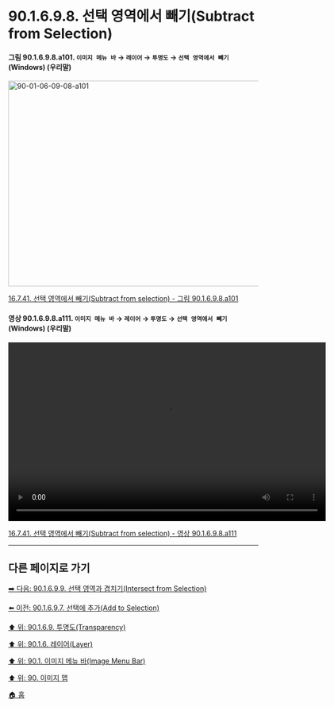 # 90.1.6.9.8. 선택 영역에서 빼기(Subtract from Selection)

<a id="90-01-06-09-08-a101"></a>

#### 그림 90.1.6.9.8.a101. `이미지 메뉴 바` → `레이어` → `투명도` → `선택 영역에서 빼기` (Windows) (우리말)
<img width="574" height="414" alt="90-01-06-09-08-a101" src="https://github.com/user-attachments/assets/bad63903-2458-4e33-960f-028903f9c901" />

[16.7.41. 선택 영역에서 빼기(Subtract from selection) - 그림 90.1.6.9.8.a101](./16-07-41-subtract-from-selection.md#90-01-06-09-08-a101)

<a id="90-01-06-09-08-a111"></a>

#### 영상 90.1.6.9.8.a111. `이미지 메뉴 바` → `레이어` → `투명도` → `선택 영역에서 빼기` (Windows) (우리말)
<video controls="controls" width="640" height="360" src="https://github.com/user-attachments/assets/f3e4730d-78e8-43ba-960e-0488b1529ce5"></video>

[16.7.41. 선택 영역에서 빼기(Subtract from selection) - 영상 90.1.6.9.8.a111](./16-07-41-subtract-from-selection.md#90-01-06-09-08-a111)

***

## 다른 페이지로 가기

[➡️ 다음: 90.1.6.9.9. 선택 영역과 겹치기(Intersect from Selection)](./90-01-06-09-09-intersect_from_selection.md)

[⬅️ 이전: 90.1.6.9.7. 선택에 추가(Add to Selection)](./90-01-06-09-07-add_to_selection.md)

[⬆️ 위: 90.1.6.9. 투명도(Transparency)](./90-01-06-09-00-transparency.md)

[⬆️ 위: 90.1.6. 레이어(Layer)](./90-01-06-00-layer.md)

[⬆️ 위: 90.1. 이미지 메뉴 바(Image Menu Bar)](./90-01-00-image-menu-bar.md)

[⬆️ 위: 90. 이미지 맵](./90-00-image-map.md)

[🏠 홈](./00-home.md)
